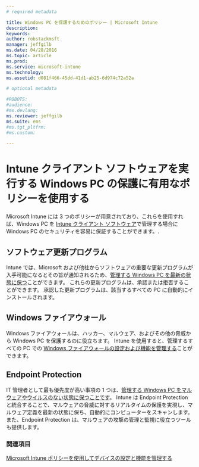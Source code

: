 ```yaml
---
# required metadata

title: Windows PC を保護するためのポリシー | Microsoft Intune
description:
keywords:
author: robstackmsft
manager: jeffgilb
ms.date: 04/28/2016
ms.topic: article
ms.prod:
ms.service: microsoft-intune
ms.technology:
ms.assetid: d081f466-45dd-41d1-ab25-6d974c72a52a

# optional metadata

#ROBOTS:
#audience:
#ms.devlang:
ms.reviewer: jeffgilb
ms.suite: ems
#ms.tgt_pltfrm:
#ms.custom:

---
```


# Intune クライアント ソフトウェアを実行する Windows PC の保護に有用なポリシーを使用する

Microsoft Intune には 3 つのポリシーが用意されており、これらを使用すれば、Windows PC を [Intune クライアント ソフトウェア](manage-windows-pcs-with-microsoft-intune.md)で管理する場合に Windows PC のセキュリティを容易に保証することができます。. 


## ソフトウェア更新プログラム

Intune では、Microsoft および他社からソフトウェアの重要な更新プログラムが入手可能になるとその旨が通知されるため、[管理する Windows PC を最新の状態に保つ](keep-windows-pcs-up-to-date-with-software-updates-in-microsoft-intune.md)ことができます。 これらの更新プログラムは、承認または拒否することができます。 承認した更新プログラムは、該当するすべての PC に自動的にインストールされます。

## Windows ファイアウォール

Windows ファイアウォールは、ハッカー、マルウェア、およびその他の脅威から Windows PC を保護するのに役立ちます。 Intune を使用すると、管理するすべての PC での [Windows ファイアウォールの設定および機能を管理する](help-protect-windows-pcs-using-windows-firewall-policies-in-microsoft-intune.md)ことができます。

## Endpoint Protection

IT 管理者として最も優先度が高い事項の 1 つは、[管理する Windows PC をマルウェアやウイルスのない状態に保つことです](help-secure-windows-pcs-with-endpoint-protection-for-microsoft-intune.md)。 Intune は Endpoint Protection と統合することで、マルウェアの脅威に対するリアルタイムの保護を実現し、マルウェア定義を最新の状態に保ち、自動的にコンピューターをスキャンします。 また、Endpoint Protection は、マルウェアの攻撃の管理と監視に役立つツールも提供します。



### 関連項目
[Microsoft Intune ポリシーを使用してデバイスの設定と機能を管理する](manage-settings-and-features-on-your-devices-with-microsoft-intune-policies.md)



<!--HONumber=May16_HO1-->


